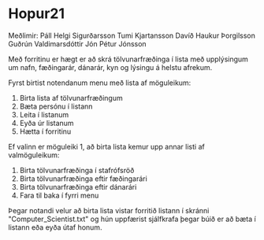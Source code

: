 # Hopur21

Meðlimir:
Páll Helgi Sigurðarsson
Tumi Kjartansson
Davíð Haukur Þorgilsson
Guðrún Valdimarsdóttir
Jón Pétur Jónsson

Með forritinu er hægt er að skrá tölvunarfræðinga í lista með upplýsingum um nafn, fæðingarár, dánarár, kyn og lýsingu á helstu afrekum.

Fyrst birtist notendanum menu með lista af möguleikum:
1. Birta lista af tölvunarfræðingum
2. Bæta persónu í listann
3. Leita í listanum
4. Eyða úr listanum
5. Hætta í forritinu

Ef valinn er möguleiki 1, að birta lista kemur upp annar listi af valmöguleikum:
1. Birta tölvunarfræðinga í stafrófsröð
2. Birta tölvunarfræðinga eftir fæðingarári
3. Birta tölvunarfræðinga eftir dánarári
0. Fara til baka í fyrri menu

Þegar notandi velur að birta lista vistar forritið listann í skránni "Computer_Scientist.txt" og hún uppfærist sjálfkrafa þegar búið er 
að bæta í listann eða eyða útaf honum. 